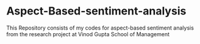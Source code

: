 # Aspect-Based-sentiment-analysis
This Repository consists of my codes for aspect-based sentiment analysis from the research project at Vinod Gupta School of Management
